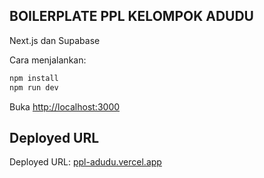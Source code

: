 ## BOILERPLATE PPL KELOMPOK ADUDU

Next.js dan Supabase

Cara menjalankan:

```bash
npm install
npm run dev
```

Buka [http://localhost:3000](http://localhost:3000)

## Deployed URL

Deployed URL: [ppl-adudu.vercel.app](https://ppl-adudu.vercel.app)